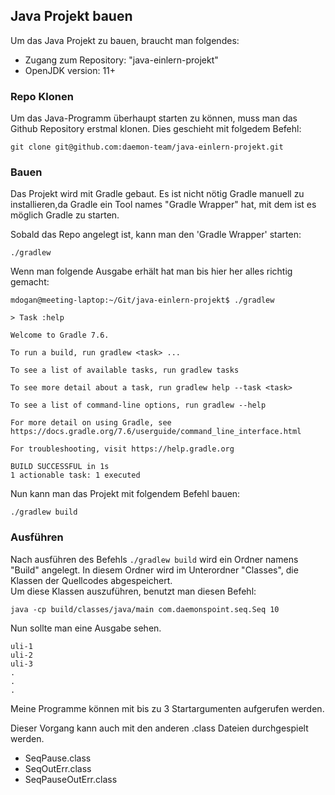 ## Java Projekt bauen

Um das Java Projekt zu bauen, braucht man folgendes:
* Zugang zum Repository: "java-einlern-projekt"
* OpenJDK version: 11+

### Repo Klonen

Um das Java-Programm überhaupt starten zu können, muss man das Github Repository erstmal klonen.
Dies geschieht mit folgedem Befehl:  
```
git clone git@github.com:daemon-team/java-einlern-projekt.git
```

### Bauen

Das Projekt wird mit Gradle gebaut. Es ist nicht nötig Gradle manuell zu installieren,da Gradle ein Tool names "Gradle Wrapper" hat, mit dem ist es möglich Gradle zu starten.

Sobald das Repo angelegt ist, kann man den 'Gradle Wrapper' starten:
```
./gradlew
```
Wenn man folgende Ausgabe erhält hat man bis hier her alles richtig gemacht:
```
mdogan@meeting-laptop:~/Git/java-einlern-projekt$ ./gradlew

> Task :help

Welcome to Gradle 7.6.

To run a build, run gradlew <task> ...

To see a list of available tasks, run gradlew tasks

To see more detail about a task, run gradlew help --task <task>

To see a list of command-line options, run gradlew --help

For more detail on using Gradle, see https://docs.gradle.org/7.6/userguide/command_line_interface.html

For troubleshooting, visit https://help.gradle.org

BUILD SUCCESSFUL in 1s
1 actionable task: 1 executed
```

Nun kann man das Projekt mit folgendem Befehl bauen:
```
./gradlew build
```

### Ausführen

Nach ausführen des Befehls ```./gradlew build``` wird ein Ordner namens "Build" angelegt. In diesem Ordner wird im Unterordner "Classes", die Klassen der Quellcodes abgespeichert.  
Um diese Klassen auszuführen, benutzt man diesen Befehl:    
```
java -cp build/classes/java/main com.daemonspoint.seq.Seq 10
```
Nun sollte man eine Ausgabe sehen.

```
uli-1
uli-2
uli-3
.
.
.
```
Meine Programme können mit bis zu 3 Startargumenten aufgerufen werden.

Dieser Vorgang kann auch mit den anderen .class Dateien durchgespielt werden.
- SeqPause.class
- SeqOutErr.class
- SeqPauseOutErr.class
